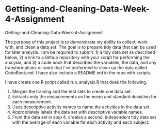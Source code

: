 # Getting-and-Cleaning-Data-Week-4-Assignment
Getting-and-Cleaning-Data-Week-4-Assignment

The purpose of this project is to demonstrate my ability to collect, work with, and clean a data set. The goal is to prepare tidy data that can be used for later analysis. I am be required to submit: 1) a tidy data set as described below, 2) a link to a Github repository with your script for performing the analysis, and 3) a code book that describes the variables, the data, and any transformations or work that I've performed to clean up the data called CodeBook.md. I have also include a README.md in the repo with scripts. 

I have create one R script called run_analysis.R that does the following.

1. Merges the training and the test sets to create one data set.
2. Extracts only the measurements on the mean and standard deviation for each measurement.
3. Uses descriptive activity names to name the activities in the data set
4. Appropriately labels the data set with descriptive variable names.
5. From the data set in step 4, creates a second, independent tidy data set with the average of each variable for each activity and each subject.
